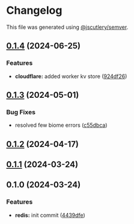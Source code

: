 # Changelog

This file was generated using [@jscutlery/semver](https://github.com/jscutlery/semver).

## [0.1.4](https://github.com/rhinobase/hono-rate-limiter/compare/redis-0.1.3...redis-0.1.4) (2024-06-25)


### Features

* **cloudflare:** added worker kv store ([924df26](https://github.com/rhinobase/hono-rate-limiter/commit/924df2690c37dd0e3224e7afed9ad2a6813a3a18))

## [0.1.3](https://github.com/rhinobase/hono-rate-limiter/compare/redis-0.1.2...redis-0.1.3) (2024-05-01)


### Bug Fixes

* resolved few biome errors ([c55dbca](https://github.com/rhinobase/hono-rate-limiter/commit/c55dbcaab97c69a883c0a0cf23f3efeec9c3ef63))

## [0.1.2](https://github.com/rhinobase/hono-rate-limiter/compare/redis-0.1.1...redis-0.1.2) (2024-04-17)

## [0.1.1](https://github.com/rhinobase/hono-rate-limiter/compare/redis-0.1.0...redis-0.1.1) (2024-03-24)

## 0.1.0 (2024-03-24)


### Features

* **redis:** init commit ([4439dfe](https://github.com/rhinobase/hono-rate-limiter/commit/4439dfe9e960aedfff04f43c943e6d69f2ccf0e0))
